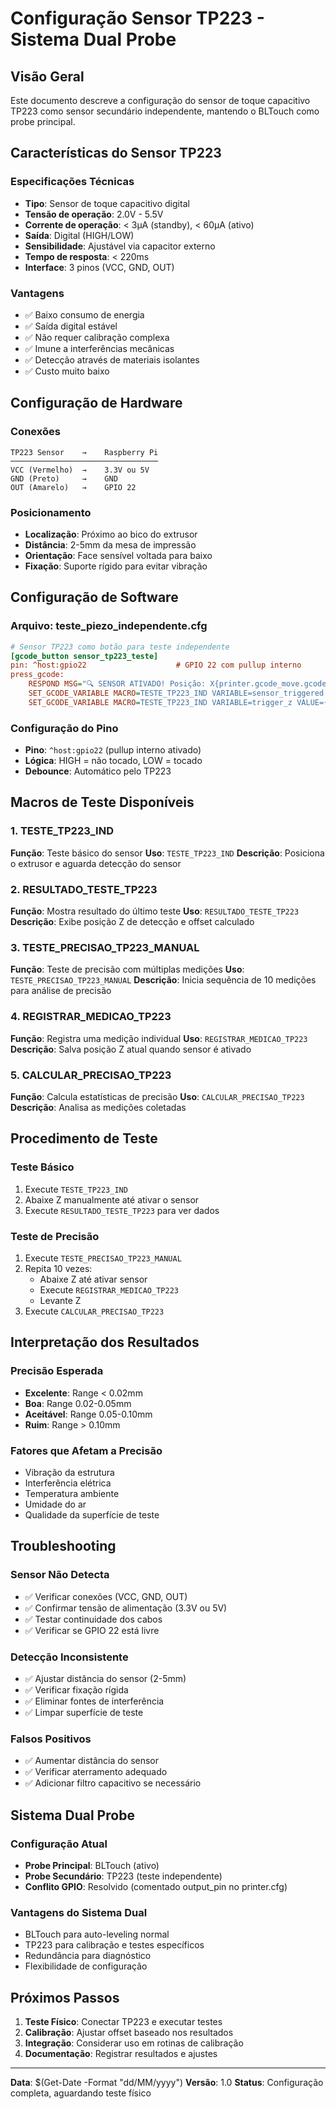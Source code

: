 # Configuração Sensor TP223 - Sistema Dual Probe

## Visão Geral
Este documento descreve a configuração do sensor de toque capacitivo TP223 como sensor secundário independente, mantendo o BLTouch como probe principal.

## Características do Sensor TP223

### Especificações Técnicas
- **Tipo**: Sensor de toque capacitivo digital
- **Tensão de operação**: 2.0V - 5.5V
- **Corrente de operação**: < 3µA (standby), < 60µA (ativo)
- **Saída**: Digital (HIGH/LOW)
- **Sensibilidade**: Ajustável via capacitor externo
- **Tempo de resposta**: < 220ms
- **Interface**: 3 pinos (VCC, GND, OUT)

### Vantagens
- ✅ Baixo consumo de energia
- ✅ Saída digital estável
- ✅ Não requer calibração complexa
- ✅ Imune a interferências mecânicas
- ✅ Detecção através de materiais isolantes
- ✅ Custo muito baixo

## Configuração de Hardware

### Conexões
```
TP223 Sensor    →    Raspberry Pi
─────────────────────────────────
VCC (Vermelho)  →    3.3V ou 5V
GND (Preto)     →    GND
OUT (Amarelo)   →    GPIO 22
```

### Posicionamento
- **Localização**: Próximo ao bico do extrusor
- **Distância**: 2-5mm da mesa de impressão
- **Orientação**: Face sensível voltada para baixo
- **Fixação**: Suporte rígido para evitar vibração

## Configuração de Software

### Arquivo: teste_piezo_independente.cfg
```ini
# Sensor TP223 como botão para teste independente
[gcode_button sensor_tp223_teste]
pin: ^host:gpio22                    # GPIO 22 com pullup interno
press_gcode:
    RESPOND MSG="🔍 SENSOR ATIVADO! Posição: X{printer.gcode_move.gcode_position.x} Y{printer.gcode_move.gcode_position.y} Z{printer.gcode_move.gcode_position.z}"
    SET_GCODE_VARIABLE MACRO=TESTE_TP223_IND VARIABLE=sensor_triggered VALUE=1
    SET_GCODE_VARIABLE MACRO=TESTE_TP223_IND VARIABLE=trigger_z VALUE={printer.gcode_move.gcode_position.z}
```

### Configuração do Pino
- **Pino**: `^host:gpio22` (pullup interno ativado)
- **Lógica**: HIGH = não tocado, LOW = tocado
- **Debounce**: Automático pelo TP223

## Macros de Teste Disponíveis

### 1. TESTE_TP223_IND
**Função**: Teste básico do sensor
**Uso**: `TESTE_TP223_IND`
**Descrição**: Posiciona o extrusor e aguarda detecção do sensor

### 2. RESULTADO_TESTE_TP223
**Função**: Mostra resultado do último teste
**Uso**: `RESULTADO_TESTE_TP223`
**Descrição**: Exibe posição Z de detecção e offset calculado

### 3. TESTE_PRECISAO_TP223_MANUAL
**Função**: Teste de precisão com múltiplas medições
**Uso**: `TESTE_PRECISAO_TP223_MANUAL`
**Descrição**: Inicia sequência de 10 medições para análise de precisão

### 4. REGISTRAR_MEDICAO_TP223
**Função**: Registra uma medição individual
**Uso**: `REGISTRAR_MEDICAO_TP223`
**Descrição**: Salva posição Z atual quando sensor é ativado

### 5. CALCULAR_PRECISAO_TP223
**Função**: Calcula estatísticas de precisão
**Uso**: `CALCULAR_PRECISAO_TP223`
**Descrição**: Analisa as medições coletadas

## Procedimento de Teste

### Teste Básico
1. Execute `TESTE_TP223_IND`
2. Abaixe Z manualmente até ativar o sensor
3. Execute `RESULTADO_TESTE_TP223` para ver dados

### Teste de Precisão
1. Execute `TESTE_PRECISAO_TP223_MANUAL`
2. Repita 10 vezes:
   - Abaixe Z até ativar sensor
   - Execute `REGISTRAR_MEDICAO_TP223`
   - Levante Z
3. Execute `CALCULAR_PRECISAO_TP223`

## Interpretação dos Resultados

### Precisão Esperada
- **Excelente**: Range < 0.02mm
- **Boa**: Range 0.02-0.05mm
- **Aceitável**: Range 0.05-0.10mm
- **Ruim**: Range > 0.10mm

### Fatores que Afetam a Precisão
- Vibração da estrutura
- Interferência elétrica
- Temperatura ambiente
- Umidade do ar
- Qualidade da superfície de teste

## Troubleshooting

### Sensor Não Detecta
- ✅ Verificar conexões (VCC, GND, OUT)
- ✅ Confirmar tensão de alimentação (3.3V ou 5V)
- ✅ Testar continuidade dos cabos
- ✅ Verificar se GPIO 22 está livre

### Detecção Inconsistente
- ✅ Ajustar distância do sensor (2-5mm)
- ✅ Verificar fixação rígida
- ✅ Eliminar fontes de interferência
- ✅ Limpar superfície de teste

### Falsos Positivos
- ✅ Aumentar distância do sensor
- ✅ Verificar aterramento adequado
- ✅ Adicionar filtro capacitivo se necessário

## Sistema Dual Probe

### Configuração Atual
- **Probe Principal**: BLTouch (ativo)
- **Probe Secundário**: TP223 (teste independente)
- **Conflito GPIO**: Resolvido (comentado output_pin no printer.cfg)

### Vantagens do Sistema Dual
- BLTouch para auto-leveling normal
- TP223 para calibração e testes específicos
- Redundância para diagnóstico
- Flexibilidade de configuração

## Próximos Passos

1. **Teste Físico**: Conectar TP223 e executar testes
2. **Calibração**: Ajustar offset baseado nos resultados
3. **Integração**: Considerar uso em rotinas de calibração
4. **Documentação**: Registrar resultados e ajustes

---

**Data**: $(Get-Date -Format "dd/MM/yyyy")
**Versão**: 1.0
**Status**: Configuração completa, aguardando teste físico